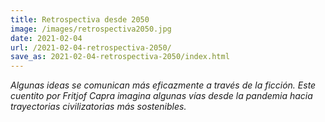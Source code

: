 ```yaml
---
title: Retrospectiva desde 2050
image: /images/retrospectiva2050.jpg
date: 2021-02-04
url: /2021-02-04-retrospectiva-2050/
save_as: 2021-02-04-retrospectiva-2050/index.html
---
```


*Algunas ideas se comunican más eficazmente a través de la
ficción. Este cuentito por Fritjof Capra imagina algunas vías desde la
pandemia hacia trayectorias civilizatorias más sostenibles.*




